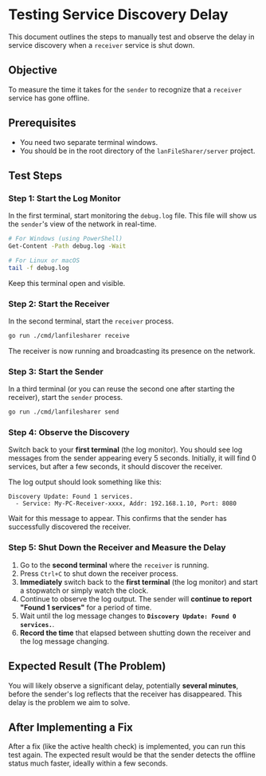 # Testing Service Discovery Delay

This document outlines the steps to manually test and observe the delay in service discovery when a `receiver` service is shut down.

## Objective

To measure the time it takes for the `sender` to recognize that a `receiver` service has gone offline.

## Prerequisites

- You need two separate terminal windows.
- You should be in the root directory of the `lanFileSharer/server` project.

## Test Steps

### Step 1: Start the Log Monitor

In the first terminal, start monitoring the `debug.log` file. This file will show us the `sender`'s view of the network in real-time.

```sh
# For Windows (using PowerShell)
Get-Content -Path debug.log -Wait

# For Linux or macOS
tail -f debug.log
```
Keep this terminal open and visible.

### Step 2: Start the Receiver

In the second terminal, start the `receiver` process.

```sh
go run ./cmd/lanfilesharer receive
```
The receiver is now running and broadcasting its presence on the network.

### Step 3: Start the Sender

In a third terminal (or you can reuse the second one after starting the receiver), start the `sender` process.

```sh
go run ./cmd/lanfilesharer send
```

### Step 4: Observe the Discovery

Switch back to your **first terminal** (the log monitor). You should see log messages from the sender appearing every 5 seconds. Initially, it will find 0 services, but after a few seconds, it should discover the receiver.

The log output should look something like this:

```
Discovery Update: Found 1 services.
  - Service: My-PC-Receiver-xxxx, Addr: 192.168.1.10, Port: 8080
```

Wait for this message to appear. This confirms that the sender has successfully discovered the receiver.

### Step 5: Shut Down the Receiver and Measure the Delay

1.  Go to the **second terminal** where the `receiver` is running.
2.  Press `Ctrl+C` to shut down the receiver process.
3.  **Immediately** switch back to the **first terminal** (the log monitor) and start a stopwatch or simply watch the clock.
4.  Continue to observe the log output. The sender will **continue to report "Found 1 services"** for a period of time.
5.  Wait until the log message changes to **`Discovery Update: Found 0 services.`**.
6.  **Record the time** that elapsed between shutting down the receiver and the log message changing.

## Expected Result (The Problem)

You will likely observe a significant delay, potentially **several minutes**, before the sender's log reflects that the receiver has disappeared. This delay is the problem we aim to solve.

## After Implementing a Fix

After a fix (like the active health check) is implemented, you can run this test again. The expected result would be that the sender detects the offline status much faster, ideally within a few seconds.
